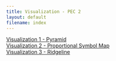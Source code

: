 ```yaml
---
title: Visualization - PEC 2
layout: default
filename: index
--- 
```


[Visualization 1 - Pyramid](/viz/pec2/viz_1_pyramid.md)  
[Visualization 2 - Proportional Symbol Map](/viz/pec2/viz_2_prop_symbol_map.md)  
[Visualization 3 - Ridgeline](/viz/pec2/viz_3_ridgeline.md)  
